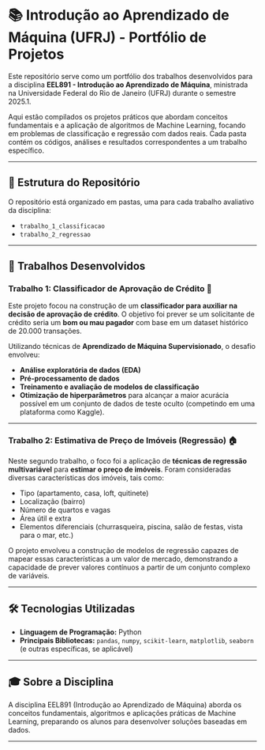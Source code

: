# 📚 Introdução ao Aprendizado de Máquina (UFRJ) - Portfólio de Projetos

Este repositório serve como um portfólio dos trabalhos desenvolvidos para a disciplina **EEL891 - Introdução ao Aprendizado de Máquina**, ministrada na Universidade Federal do Rio de Janeiro (UFRJ) durante o semestre 2025.1.

Aqui estão compilados os projetos práticos que abordam conceitos fundamentais e a aplicação de algoritmos de Machine Learning, focando em problemas de classificação e regressão com dados reais. Cada pasta contém os códigos, análises e resultados correspondentes a um trabalho específico.

-----

## 📂 Estrutura do Repositório

O repositório está organizado em pastas, uma para cada trabalho avaliativo da disciplina:

  * `trabalho_1_classificacao`
  * `trabalho_2_regressao`

-----

## 🚀 Trabalhos Desenvolvidos

### Trabalho 1: Classificador de Aprovação de Crédito 💸

Este projeto focou na construção de um **classificador para auxiliar na decisão de aprovação de crédito**. O objetivo foi prever se um solicitante de crédito seria um **bom ou mau pagador** com base em um dataset histórico de 20.000 transações.

Utilizando técnicas de **Aprendizado de Máquina Supervisionado**, o desafio envolveu:

  * **Análise exploratória de dados (EDA)**
  * **Pré-processamento de dados**
  * **Treinamento e avaliação de modelos de classificação**
  * **Otimização de hiperparâmetros** para alcançar a maior acurácia possível em um conjunto de dados de teste oculto (competindo em uma plataforma como Kaggle).

-----

### Trabalho 2: Estimativa de Preço de Imóveis (Regressão) 🏠

Neste segundo trabalho, o foco foi a aplicação de **técnicas de regressão multivariável** para **estimar o preço de imóveis**. Foram consideradas diversas características dos imóveis, tais como:

  * Tipo (apartamento, casa, loft, quitinete)
  * Localização (bairro)
  * Número de quartos e vagas
  * Área útil e extra
  * Elementos diferenciais (churrasqueira, piscina, salão de festas, vista para o mar, etc.)

O projeto envolveu a construção de modelos de regressão capazes de mapear essas características a um valor de mercado, demonstrando a capacidade de prever valores contínuos a partir de um conjunto complexo de variáveis.

-----

## 🛠️ Tecnologias Utilizadas

  * **Linguagem de Programação:** Python
  * **Principais Bibliotecas:** `pandas`, `numpy`, `scikit-learn`, `matplotlib`, `seaborn` (e outras específicas, se aplicável)

-----

## 🎓 Sobre a Disciplina

A disciplina EEL891 (Introdução ao Aprendizado de Máquina) aborda os conceitos fundamentais, algoritmos e aplicações práticas de Machine Learning, preparando os alunos para desenvolver soluções baseadas em dados.

-----

